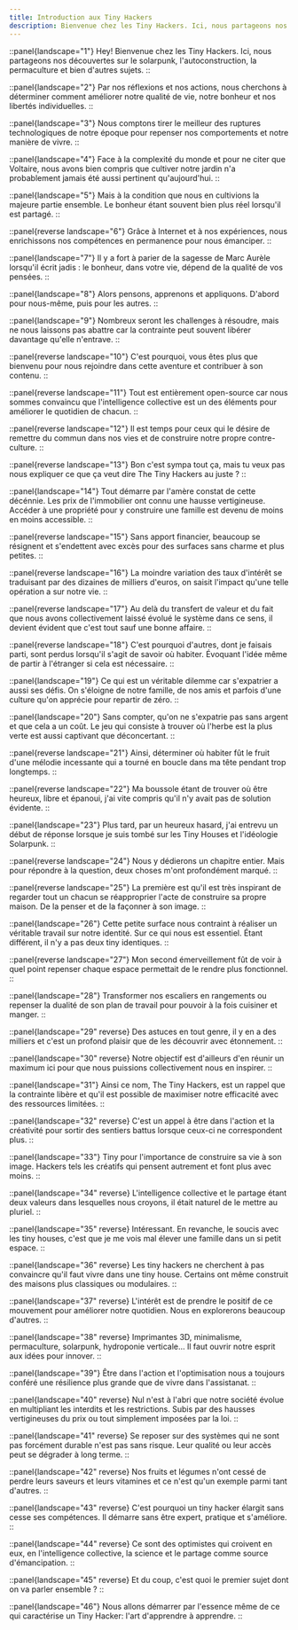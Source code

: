 ```yaml
---
title: Introduction aux Tiny Hackers
description: Bienvenue chez les Tiny Hackers. Ici, nous partageons nos découvertes sur le solarpunk, l'autoconstruction, la permaculture et bien d'autres sujets.
---
```


::panel{landscape="1"}
Hey! Bienvenue chez les Tiny Hackers. Ici, nous partageons nos découvertes sur le solarpunk, l'autoconstruction, la permaculture et bien d'autres sujets.
::

::panel{landscape="2"}
Par nos réflexions et nos actions, nous cherchons à déterminer comment améliorer notre qualité de vie, notre bonheur et nos libertés individuelles.
::

::panel{landscape="3"}
Nous comptons tirer le meilleur des ruptures technologiques de notre époque pour repenser nos comportements et notre manière de vivre.
::

::panel{landscape="4"}
Face à la complexité du monde et pour ne citer que Voltaire, nous avons bien compris que cultiver notre jardin n'a probablement jamais été aussi pertinent qu'aujourd'hui.
::

::panel{landscape="5"}
Mais à la condition que nous en cultivions la majeure partie ensemble. Le bonheur étant souvent bien plus réel lorsqu'il est partagé.
::

::panel{reverse landscape="6"}
Grâce à Internet et à nos expériences, nous enrichissons nos compétences en permanence pour nous émanciper.
::

::panel{landscape="7"}
Il y a fort à parier de la sagesse de Marc Aurèle lorsqu'il écrit jadis : le bonheur, dans votre vie, dépend de la qualité de vos pensées.
::

::panel{landscape="8"}
Alors pensons, apprenons et appliquons. D'abord pour nous-même, puis pour les autres.
::

::panel{landscape="9"}
Nombreux seront les challenges à résoudre, mais ne nous laissons pas abattre car la contrainte peut souvent libérer davantage qu'elle n'entrave.
::

::panel{reverse landscape="10"}
C'est pourquoi, vous êtes plus que bienvenu pour nous rejoindre dans cette aventure et contribuer à son contenu.
::

::panel{reverse landscape="11"}
Tout est entièrement open-source car nous sommes convaincu que l'intelligence collective est un des éléments pour améliorer le quotidien de chacun.
::

::panel{reverse landscape="12"}
Il est temps pour ceux qui le désire de remettre du commun dans nos vies et de construire notre propre contre-culture.
::

::panel{reverse landscape="13"}
Bon c'est sympa tout ça, mais tu veux pas nous expliquer ce que ça veut dire The Tiny Hackers au juste ?
::

::panel{landscape="14"}
Tout démarre par l'amère constat de cette décénnie. Les prix de l'immobilier ont connu une hausse vertigineuse. Accéder à une propriété pour y construire une famille est devenu de moins en moins accessible.
::

::panel{reverse landscape="15"}
Sans apport financier, beaucoup se résignent et s'endettent avec excès pour des surfaces sans charme et plus petites.
::

::panel{reverse landscape="16"}
La moindre variation des taux d'intérêt se traduisant par des dizaines de milliers d'euros, on saisit l'impact qu'une telle opération a sur notre vie.
::

::panel{reverse landscape="17"}
Au delà du transfert de valeur et du fait que nous avons collectivement laissé évolué le système dans ce sens, il devient évident que c'est tout sauf une bonne affaire.
::

::panel{reverse landscape="18"}
C'est pourquoi d'autres, dont je faisais parti, sont perdus lorsqu'il s'agit de savoir où habiter. Évoquant l'idée même de partir à l'étranger si cela est nécessaire.
::

::panel{landscape="19"}
Ce qui est un véritable dilemme car s'expatrier a aussi ses défis. On s'éloigne de notre famille, de nos amis et parfois d'une culture qu'on apprécie pour repartir de zéro.
::

::panel{landscape="20"}
Sans compter, qu'on ne s'expatrie pas sans argent et que cela a un coût. Le jeu qui consiste à trouver où l'herbe est la plus verte est aussi captivant que déconcertant.
::

::panel{reverse landscape="21"}
Ainsi, déterminer où habiter fût le fruit d'une mélodie incessante qui a tourné en boucle dans ma tête pendant trop longtemps.
::

::panel{reverse landscape="22"}
Ma boussole étant de trouver où être heureux, libre et épanoui, j'ai vite compris qu'il n'y avait pas de solution évidente.
::

::panel{landscape="23"}
Plus tard, par un heureux hasard, j'ai entrevu un début de réponse lorsque je suis tombé sur les Tiny Houses et l'idéologie Solarpunk.
::

::panel{reverse landscape="24"}
Nous y dédierons un chapitre entier. Mais pour répondre à la question, deux choses m'ont profondément marqué.
::

::panel{reverse landscape="25"}
La première est qu'il est très inspirant de regarder tout un chacun se réapproprier l'acte de construire sa propre maison. De la penser et de la façonner à son image.
::

::panel{landscape="26"}
Cette petite surface nous contraint à réaliser un véritable travail sur notre identité. Sur ce qui nous est essentiel. Étant différent, il n'y a pas deux tiny identiques.
::

::panel{reverse landscape="27"}
Mon second émerveillement fût de voir à quel point repenser chaque espace permettait de le rendre plus fonctionnel.
::

::panel{landscape="28"}
Transformer nos escaliers en rangements ou repenser la dualité de son plan de travail pour pouvoir à la fois cuisiner et manger.
::

::panel{landscape="29" reverse}
Des astuces en tout genre, il y en a des milliers et c'est un profond plaisir que de les découvrir avec étonnement.
::

::panel{landscape="30" reverse}
Notre objectif est d'ailleurs d'en réunir un maximum ici pour que nous puissions collectivement nous en inspirer.
::

::panel{landscape="31"}
Ainsi ce nom, The Tiny Hackers, est un rappel que la contrainte libère et qu'il est possible de maximiser notre efficacité avec des ressources limitées.
::

::panel{landscape="32" reverse}
C'est un appel à être dans l'action et la créativité pour sortir des sentiers battus lorsque ceux-ci ne correspondent plus.
::

::panel{landscape="33"}
Tiny pour l'importance de construire sa vie à son image. Hackers tels les créatifs qui pensent autrement et font plus avec moins.
::

::panel{landscape="34" reverse}
L'intelligence collective et le partage étant deux valeurs dans lesquelles nous croyons, il était naturel de le mettre au pluriel.
::

::panel{landscape="35" reverse}
Intéressant. En revanche, le soucis avec les tiny houses, c'est que je me vois mal élever une famille dans un si petit espace.
::

::panel{landscape="36" reverse}
Les tiny hackers ne cherchent à pas convaincre qu'il faut vivre dans une tiny house. Certains ont même construit des maisons plus classiques ou modulaires.
::

::panel{landscape="37" reverse}
L'intérêt est de prendre le positif de ce mouvement pour améliorer notre quotidien. Nous en explorerons beaucoup d'autres.
::

::panel{landscape="38" reverse}
Imprimantes 3D, minimalisme, permaculture, solarpunk, hydroponie verticale… Il faut ouvrir notre esprit aux idées pour innover.
::

::panel{landscape="39"}
Être dans l'action et l'optimisation nous a toujours conféré une résilience plus grande que de vivre dans l'assistanat.
::

::panel{landscape="40" reverse}
Nul n'est à l'abri que notre société évolue en multipliant les interdits et les restrictions. Subis par des hausses vertigineuses du prix ou tout simplement imposées par la loi.
::

::panel{landscape="41" reverse}
Se reposer sur des systèmes qui ne sont pas forcément durable n'est pas sans risque. Leur qualité ou leur accès peut se dégrader à long terme.
::

::panel{landscape="42" reverse}
Nos fruits et légumes n'ont cessé de perdre leurs saveurs et leurs vitamines et ce n'est qu'un exemple parmi tant d'autres.
::

::panel{landscape="43" reverse}
C'est pourquoi un tiny hacker élargit sans cesse ses compétences. Il démarre sans être expert, pratique et s'améliore.
::

::panel{landscape="44" reverse}
Ce sont des optimistes qui croivent en eux, en l'intelligence collective, la science et le partage comme source d'émancipation.
::

::panel{landscape="45" reverse}
Et du coup, c'est quoi le premier sujet dont on va parler ensemble ?
::

::panel{landscape="46"}
Nous allons démarrer par l'essence même de ce qui caractérise un Tiny Hacker: l'art d'apprendre à apprendre.
::
